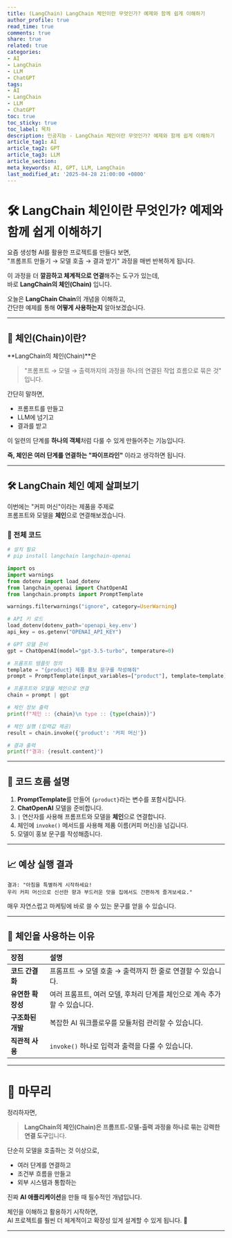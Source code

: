 ```yaml
---
title: (LangChain) LangChain 체인이란 무엇인가? 예제와 함께 쉽게 이해하기
author_profile: true
read_time: true
comments: true
share: true
related: true
categories:
- AI
- LangChain
- LLM
- ChatGPT
tags:
- AI
- LangChain
- LLM
- ChatGPT
toc: true
toc_sticky: true
toc_label: 목차
description: 인공지능 - LangChain 체인이란 무엇인가? 예제와 함께 쉽게 이해하기
article_tag1: AI
article_tag2: GPT
article_tag3: LLM
article_section: 
meta_keywords: AI, GPT, LLM, LangChain
last_modified_at: '2025-04-28 21:00:00 +0800'
---
```



# 🛠 LangChain 체인이란 무엇인가? 예제와 함께 쉽게 이해하기

요즘 생성형 AI를 활용한 프로젝트를 만들다 보면,  
"프롬프트 만들기 → 모델 호출 → 결과 받기" 과정을 매번 반복하게 됩니다.

이 과정을 더 **깔끔하고 체계적으로 연결**해주는 도구가 있는데,  
바로 **LangChain의 체인(Chain)** 입니다.

오늘은 **LangChain Chain**의 개념을 이해하고,  
간단한 예제를 통해 **어떻게 사용하는지** 알아보겠습니다.

---

## 🔗 체인(Chain)이란?

**LangChain의 체인(Chain)**은  
> "프롬프트 → 모델 → 출력까지의 과정을 하나의 연결된 작업 흐름으로 묶은 것"  
입니다.

간단히 말하면,

- 프롬프트를 만들고
- LLM에 넘기고
- 결과를 받고

이 일련의 단계를 **하나의 객체**처럼 다룰 수 있게 만들어주는 기능입니다.

**즉, 체인은 여러 단계를 연결하는 "파이프라인"** 이라고 생각하면 됩니다.

---

## 🛠 LangChain 체인 예제 살펴보기

이번에는 "커피 머신"이라는 제품을 주제로  
프롬프트와 모델을 **체인**으로 연결해보겠습니다.

### 📄 전체 코드

```python
# 설치 필요
# pip install langchain langchain-openai

import os
import warnings
from dotenv import load_dotenv
from langchain_openai import ChatOpenAI
from langchain.prompts import PromptTemplate

warnings.filterwarnings("ignore", category=UserWarning)

# API 키 로드
load_dotenv(dotenv_path='openapi_key.env')
api_key = os.getenv("OPENAI_API_KEY")

# GPT 모델 준비
gpt = ChatOpenAI(model="gpt-3.5-turbo", temperature=0)

# 프롬프트 템플릿 정의
template = "{product} 제품 홍보 문구를 작성해줘"
prompt = PromptTemplate(input_variables=["product"], template=template)

# 프롬프트와 모델을 체인으로 연결
chain = prompt | gpt

# 체인 정보 출력
print(f"체인 :: {chain}\n type :: {type(chain)}")

# 체인 실행 (입력값 제공)
result = chain.invoke({'product': '커피 머신'})

# 결과 출력
print(f"결과: {result.content}")
```

---

## 🧩 코드 흐름 설명

1. **PromptTemplate**를 만들어 `{product}`라는 변수를 포함시킵니다.
2. **ChatOpenAI** 모델을 준비합니다.
3. `|` 연산자를 사용해 프롬프트와 모델을 **체인**으로 연결합니다.
4. 체인에 `invoke()` 메서드를 사용해 제품 이름(커피 머신)을 넘깁니다.
5. 모델이 홍보 문구를 작성해줍니다.

---

## 📈 예상 실행 결과

```plaintext
결과: "아침을 특별하게 시작하세요!  
우리 커피 머신으로 신선한 향과 부드러운 맛을 집에서도 간편하게 즐겨보세요."
```

매우 자연스럽고 마케팅에 바로 쓸 수 있는 문구를 얻을 수 있습니다.

---

## 🎯 체인을 사용하는 이유

| 장점 | 설명 |
|:---|:---|
| **코드 간결화** | 프롬프트 → 모델 호출 → 출력까지 한 줄로 연결할 수 있습니다. |
| **유연한 확장성** | 여러 프롬프트, 여러 모델, 후처리 단계를 체인으로 계속 추가할 수 있습니다. |
| **구조화된 개발** | 복잡한 AI 워크플로우를 모듈처럼 관리할 수 있습니다. |
| **직관적 사용** | `invoke()` 하나로 입력과 출력을 다룰 수 있습니다. |

---

# 📝 마무리

정리하자면,  
> **LangChain의 체인(Chain)은 프롬프트-모델-출력 과정을 하나로 묶는 강력한 연결 도구**입니다.

단순히 모델을 호출하는 것 이상으로,
- 여러 단계를 연결하고
- 조건부 흐름을 만들고
- 외부 시스템과 통합하는

진짜 **AI 애플리케이션**을 만들 때 필수적인 개념입니다.

체인을 이해하고 활용하기 시작하면,  
AI 프로젝트를 훨씬 더 체계적이고 확장성 있게 설계할 수 있게 됩니다. 🚀

---